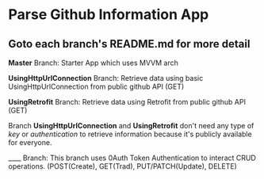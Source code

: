 # Parse Github Information App
## Goto each branch's README.md for more detail

**Master** Branch: Starter App which uses MVVM arch

**UsingHttpUrlConnection** Branch: Retrieve data using basic UsingHttpUrlConnection from public github API (GET)

**UsingRetrofit** Branch: Retrieve data using Retrofit from public github API (GET)

Branch **UsingHttpUrlConnection** and **UsingRetrofit** don't need any type of *key* or *authentication* to retrieve information because it's publicly available for everyone.

____ Branch: This branch uses 0Auth Token Authentication to interact CRUD operations. (POST(Create), GET(Trad), PUT/PATCH(Update), DELETE)
